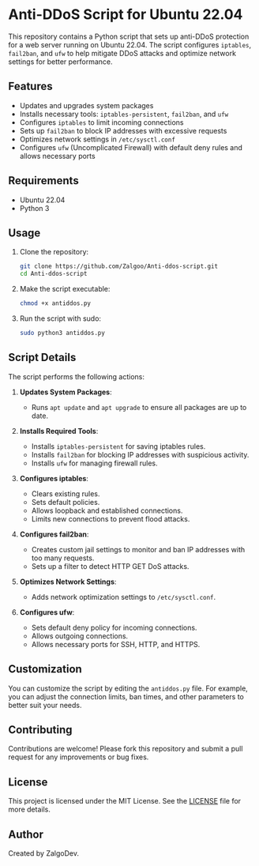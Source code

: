 # Anti-DDoS Script for Ubuntu 22.04

This repository contains a Python script that sets up anti-DDoS protection for a web server running on Ubuntu 22.04. The script configures `iptables`, `fail2ban`, and `ufw` to help mitigate DDoS attacks and optimize network settings for better performance.

## Features

- Updates and upgrades system packages
- Installs necessary tools: `iptables-persistent`, `fail2ban`, and `ufw`
- Configures `iptables` to limit incoming connections
- Sets up `fail2ban` to block IP addresses with excessive requests
- Optimizes network settings in `/etc/sysctl.conf`
- Configures `ufw` (Uncomplicated Firewall) with default deny rules and allows necessary ports

## Requirements

- Ubuntu 22.04
- Python 3

## Usage

1. Clone the repository:

    ```bash
    git clone https://github.com/Zalgoo/Anti-ddos-script.git
    cd Anti-ddos-script
    ```

2. Make the script executable:

    ```bash
    chmod +x antiddos.py
    ```

3. Run the script with sudo:

    ```bash
    sudo python3 antiddos.py
    ```

## Script Details

The script performs the following actions:

1. **Updates System Packages**:
    - Runs `apt update` and `apt upgrade` to ensure all packages are up to date.

2. **Installs Required Tools**:
    - Installs `iptables-persistent` for saving iptables rules.
    - Installs `fail2ban` for blocking IP addresses with suspicious activity.
    - Installs `ufw` for managing firewall rules.

3. **Configures iptables**:
    - Clears existing rules.
    - Sets default policies.
    - Allows loopback and established connections.
    - Limits new connections to prevent flood attacks.

4. **Configures fail2ban**:
    - Creates custom jail settings to monitor and ban IP addresses with too many requests.
    - Sets up a filter to detect HTTP GET DoS attacks.

5. **Optimizes Network Settings**:
    - Adds network optimization settings to `/etc/sysctl.conf`.

6. **Configures ufw**:
    - Sets default deny policy for incoming connections.
    - Allows outgoing connections.
    - Allows necessary ports for SSH, HTTP, and HTTPS.

## Customization

You can customize the script by editing the `antiddos.py` file. For example, you can adjust the connection limits, ban times, and other parameters to better suit your needs.

## Contributing

Contributions are welcome! Please fork this repository and submit a pull request for any improvements or bug fixes.

## License

This project is licensed under the MIT License. See the [LICENSE](LICENSE) file for more details.

## Author

Created by ZalgoDev.
